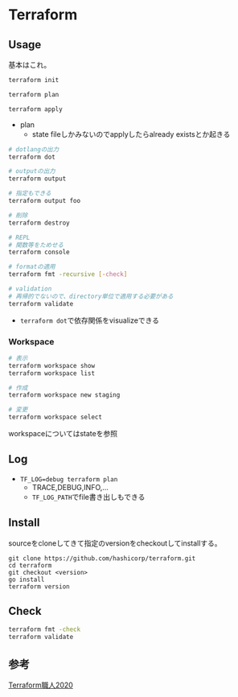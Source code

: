 # Terraform

## Usage

基本はこれ。

```sh
terraform init

terraform plan

terraform apply
```

* plan
  * state fileしかみないのでapplyしたらalready existsとか起きる

```sh
# dotlangの出力
terraform dot

# outputの出力
terraform output

# 指定もできる
terraform output foo

# 削除
terraform destroy

# REPL
# 関数等をためせる
terraform console

# formatの適用
terraform fmt -recursive [-check]

# validation
# 再帰的でないので、directory単位で適用する必要がある
terraform validate
```

* `terraform dot`で依存関係をvisualizeできる


### Workspace

```sh
# 表示
terraform workspace show
terraform workspace list

# 作成
terraform workspace new staging

# 変更
terraform workspace select
```

workspaceについてはstateを参照

## Log

* `TF_LOG=debug terraform plan`
  * TRACE,DEBUG,INFO,...
  * `TF_LOG_PATH`でfile書き出しもできる

## Install

sourceをcloneしてきて指定のversionをcheckoutしてinstallする。

```console
git clone https://github.com/hashicorp/terraform.git
cd terraform
git checkout <version>
go install
terraform version
```

## Check

```sh
terraform fmt -check
terraform validate
```

## 参考

[Terraform職人2020](https://qiita.com/minamijoyo/items/3a7467f70d145ac03324#terraformlockhcl)
